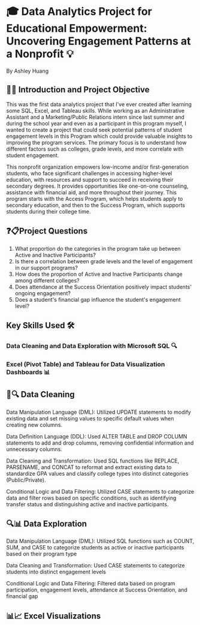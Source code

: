 # 🎓 Data Analytics Project for Educational Empowerment: Uncovering Engagement Patterns at a Nonprofit 💡
By Ashley Huang

## 🎯👋 Introduction and Project Objective

This was the first data analytics project that I've ever created after learning some SQL, Excel, and Tableau skills. While working as an Administrative Assistant and a Marketing/Public Relations intern since last summer and during the school year and even as a participant in this program myself, I wanted to create a project that could seek potential patterns of student engagement levels in this Program which could provide valuable insights to improving the program services. The primary focus is to understand how different factors such as colleges, grade levels, and more correlate with student engagement. 

This nonprofit organization empowers low-income and/or first-generation students, who face significant challenges in accessing higher-level education, with resources and support to succeed in receiving their secondary degrees. It provides opportunities like one-on-one counseling, assistance with financial aid, and more throughout their journey. This program starts with the Access Program, which helps students apply to secondary education, and then to the Success Program, which supports students during their college time. 

## ❓📋Project Questions

1. What proportion do the categories in the program take up between Active and Inactive Participants?
2. Is there a correlation between grade levels and the level of engagement in our support programs?
3. How does the proportion of Active and Inactive Participants change among different colleges?
4. Does attendance at the Success Orientation positively impact students' ongoing engagement?
5. Does a student's financial gap influence the student's engagement level?

## Key Skills Used 🛠️
### Data Cleaning and Data Exploration with Microsoft SQL 🔍
### Excel (Pivot Table) and Tableau for Data Visualization Dashboards 📊


## 🧹🔍 Data Cleaning

Data Manipulation Language (DML): Utilized UPDATE statements to modify existing data and set missing values to specific default values when creating new columns.

Data Definition Language (DDL): Used ALTER TABLE and DROP COLUMN statements to add and drop columns, removing confidential information and unnecessary columns.

Data Cleaning and Transformation: Used SQL functions like REPLACE, PARSENAME, and CONCAT to reformat and extract existing data to standardize GPA values and classify college types into distinct categories (Public/Private).

Conditional Logic and Data Filtering: Utilized CASE statements to categorize data and filter rows based on specific conditions, such as identifying transfer status and distinguishing active and inactive participants.

## 🔍📊 Data Exploration

Data Manipulation Language (DML): Utilized SQL functions such as COUNT, SUM, and CASE to categorize students as active or inactive participants based on their program type

Data Cleaning and Transformation: Used CASE statements to categorize students into distinct engagement levels

Conditional Logic and Data Filtering: Filtered data based on program participation, engagement levels, attendance at Success Orientation, and financial gap

## 📊📈 Excel Visualizations



